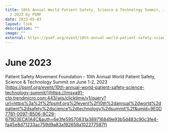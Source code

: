 ```yaml
---
title: 10th Annual World Patient Safety, Science & Technology Summit, June 1 and
  2 2023 by PSMF
date: 2023-05-03
layout: link
description: ""
image: ""
external: https://psmf.org/event/10th-annual-world-patient-safety-science-technology-summit/
---
```

# June 2023
Patient Safety Movement Foundation - 
10th Annual World Patient Safety, Science & Technology Summit on June 1-2, 2023
[https://psmf.org/event/10th-annual-world-patient-safety-science-technology-summit/](https://imsva91-ctp.trendmicro.com:443/wis/clicktime/v1/query?url=https%3a%2f%2fpsmf.org%2fevent%2f10th%2dannual%2dworld%2dpatient%2dsafety%2dscience%2dtechnology%2dsummit%2f&umid=9E0D7781-0097-B506-8C29-679D3ECA1A4C&auth=6e3fe59570831a389716849e93b5d483c90c3fe4-fa45e8d71233ac759d9a83a192658a102277587f)